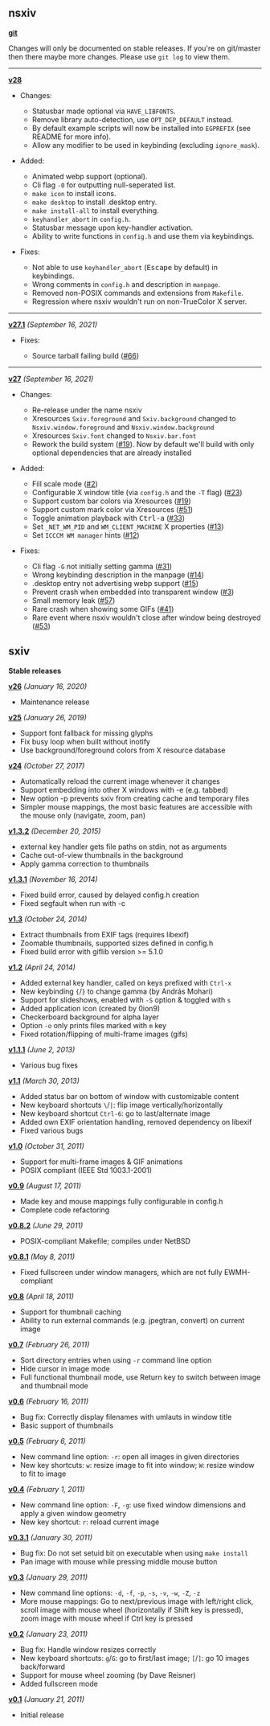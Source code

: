 nsxiv
-----

**[git](https://github.com/nsxiv/nsxiv.git)**

Changes will only be documented on stable releases. If you're on git/master then
there maybe more changes. Please use `git log` to view them.

- - -

**[v28](https://github.com/nsxiv/nsxiv/archive/v28.tar.gz)**

* Changes:

  * Statusbar made optional via `HAVE_LIBFONTS`.
  * Remove library auto-detection, use `OPT_DEP_DEFAULT` instead.
  * By default example scripts will now be installed into `EGPREFIX` (see
    README for more info).
  * Allow any modifier to be used in keybinding (excluding `ignore_mask`).

* Added:

  * Animated webp support (optional).
  * Cli flag `-0` for outputting null-seperated list.
  * `make icon` to install icons.
  * `make desktop` to install .desktop entry.
  * `make install-all` to install everything.
  * `keyhandler_abort` in `config.h`.
  * Statusbar message upon key-handler activation.
  * Ability to write functions in `config.h` and use them via keybindings.

* Fixes:

  * Not able to use `keyhandler_abort` (<kbd>Escape</kbd> by default) in
    keybindings.
  * Wrong comments in `config.h` and description in `manpage`.
  * Removed non-POSIX commands and extensions from `Makefile`.
  * Regression where nsxiv wouldn't run on non-TrueColor X server.

- - -

**[v27.1](https://github.com/nsxiv/nsxiv/archive/v27.1.tar.gz)**
*(September 16, 2021)*

* Fixes:

  * Source tarball failing build ([#66](https://github.com/nsxiv/nsxiv/pull/66))

- - -

**[v27](https://github.com/nsxiv/nsxiv/archive/v27.tar.gz)**
*(September 16, 2021)*

* Changes:

  * Re-release under the name nsxiv
  * Xresources `Sxiv.foreground` and `Sxiv.background` changed
    to `Nsxiv.window.foreground` and `Nsxiv.window.background`
  * Xresources `Sxiv.font` changed to `Nsxiv.bar.font`
  * Rework the build system ([#19](https://github.com/nsxiv/nsxiv/pull/19)). Now by default we'll build
    with only optional dependencies that are already installed

* Added:

  * Fill scale mode ([#2](https://github.com/nsxiv/nsxiv/pull/2))
  * Configurable X window title (via `config.h` and the `-T` flag) ([#23](https://github.com/nsxiv/nsxiv/pull/23))
  * Support custom bar colors via Xresources ([#19](https://github.com/nsxiv/nsxiv/pull/19))
  * Support custom mark color via Xresources ([#51](https://github.com/nsxiv/nsxiv/pull/51))
  * Toggle animation playback with <kbd>Ctrl-a</kbd> ([#33](https://github.com/nsxiv/nsxiv/pull/33))
  * Set `_NET_WM_PID` and `WM_CLIENT_MACHINE` X properties ([#13](https://github.com/nsxiv/nsxiv/pull/13))
  * Set `ICCCM WM manager` hints ([#12](https://github.com/nsxiv/nsxiv/pull/12))

* Fixes:

  * Cli flag `-G` not initially setting gamma ([#31](https://github.com/nsxiv/nsxiv/pull/31))
  * Wrong keybinding description in the manpage ([#14](https://github.com/nsxiv/nsxiv/pull/14))
  * .desktop entry not advertising webp support ([#15](https://github.com/nsxiv/nsxiv/pull/15))
  * Prevent crash when embedded into transparent window ([#3](https://github.com/nsxiv/nsxiv/pull/3))
  * Small memory leak ([#57](https://github.com/nsxiv/nsxiv/pull/57))
  * Rare crash when showing some GIFs ([#41](https://github.com/nsxiv/nsxiv/pull/41))
  * Rare event where nsxiv wouldn't close after window being destroyed ([#53](https://github.com/nsxiv/nsxiv/pull/53))


sxiv
----

**Stable releases**

**[v26](https://github.com/nsxiv/nsxiv/archive/v26.tar.gz)**
*(January 16, 2020)*

  * Maintenance release

**[v25](https://github.com/nsxiv/nsxiv/archive/v25.tar.gz)**
*(January 26, 2019)*

  * Support font fallback for missing glyphs
  * Fix busy loop when built without inotify
  * Use background/foreground colors from X resource database

**[v24](https://github.com/nsxiv/nsxiv/archive/v24.tar.gz)**
*(October 27, 2017)*

  * Automatically reload the current image whenever it changes
  * Support embedding into other X windows with -e (e.g. tabbed)
  * New option -p prevents sxiv from creating cache and temporary files
  * Simpler mouse mappings, the most basic features are accessible with the
    mouse only (navigate, zoom, pan)

**[v1.3.2](https://github.com/nsxiv/nsxiv/archive/v1.3.2.tar.gz)**
*(December 20, 2015)*

  * external key handler gets file paths on stdin, not as arguments
  * Cache out-of-view thumbnails in the background
  * Apply gamma correction to thumbnails

**[v1.3.1](https://github.com/nsxiv/nsxiv/archive/v1.3.1.tar.gz)**
*(November 16, 2014)*

  * Fixed build error, caused by delayed config.h creation
  * Fixed segfault when run with -c

**[v1.3](https://github.com/nsxiv/nsxiv/archive/v1.3.tar.gz)**
*(October 24, 2014)*

  * Extract thumbnails from EXIF tags (requires libexif)
  * Zoomable thumbnails, supported sizes defined in config.h
  * Fixed build error with giflib version >= 5.1.0

**[v1.2](https://github.com/nsxiv/nsxiv/archive/v1.2.tar.gz)**
*(April 24, 2014)*

  * Added external key handler, called on keys prefixed with `Ctrl-x`
  * New keybinding `{`/`}` to change gamma (by András Mohari)
  * Support for slideshows, enabled with `-S` option & toggled with `s`
  * Added application icon (created by 0ion9)
  * Checkerboard background for alpha layer
  * Option `-o` only prints files marked with `m` key
  * Fixed rotation/flipping of multi-frame images (gifs)

**[v1.1.1](https://github.com/nsxiv/nsxiv/archive/v1.1.1.tar.gz)**
*(June 2, 2013)*

  * Various bug fixes

**[v1.1](https://github.com/nsxiv/nsxiv/archive/v1.1.tar.gz)**
*(March 30, 2013)*

  * Added status bar on bottom of window with customizable content
  * New keyboard shortcuts `\`/`|`: flip image vertically/horizontally
  * New keyboard shortcut `Ctrl-6`: go to last/alternate image
  * Added own EXIF orientation handling, removed dependency on libexif
  * Fixed various bugs

**[v1.0](https://github.com/nsxiv/nsxiv/archive/v1.0.tar.gz)**
*(October 31, 2011)*

  * Support for multi-frame images & GIF animations
  * POSIX compliant (IEEE Std 1003.1-2001)

**[v0.9](https://github.com/nsxiv/nsxiv/archive/v0.9.tar.gz)**
*(August 17, 2011)*

  * Made key and mouse mappings fully configurable in config.h
  * Complete code refactoring

**[v0.8.2](https://github.com/nsxiv/nsxiv/archive/v0.8.2.tar.gz)**
*(June 29, 2011)*

  * POSIX-compliant Makefile; compiles under NetBSD

**[v0.8.1](https://github.com/nsxiv/nsxiv/archive/v0.8.1.tar.gz)**
*(May 8, 2011)*

  * Fixed fullscreen under window managers, which are not fully EWMH-compliant

**[v0.8](https://github.com/nsxiv/nsxiv/archive/v0.8.tar.gz)**
*(April 18, 2011)*

  * Support for thumbnail caching
  * Ability to run external commands (e.g. jpegtran, convert) on current image

**[v0.7](https://github.com/nsxiv/nsxiv/archive/v0.7.tar.gz)**
*(February 26, 2011)*

  * Sort directory entries when using `-r` command line option
  * Hide cursor in image mode
  * Full functional thumbnail mode, use Return key to switch between image and
    thumbnail mode

**[v0.6](https://github.com/nsxiv/nsxiv/archive/v0.6.tar.gz)**
*(February 16, 2011)*

  * Bug fix: Correctly display filenames with umlauts in window title
  * Basic support of thumbnails

**[v0.5](https://github.com/nsxiv/nsxiv/archive/v0.5.tar.gz)**
*(February 6, 2011)*

  * New command line option: `-r`: open all images in given directories
  * New key shortcuts: `w`: resize image to fit into window; `W`: resize window
    to fit to image

**[v0.4](https://github.com/nsxiv/nsxiv/archive/v0.4.tar.gz)**
*(February 1, 2011)*

  * New command line option: `-F`, `-g`: use fixed window dimensions and apply
    a given window geometry
  * New key shortcut: `r`: reload current image

**[v0.3.1](https://github.com/nsxiv/nsxiv/archive/v0.3.1.tar.gz)**
*(January 30, 2011)*

  * Bug fix: Do not set setuid bit on executable when using `make install`
  * Pan image with mouse while pressing middle mouse button

**[v0.3](https://github.com/nsxiv/nsxiv/archive/v0.3.tar.gz)**
*(January 29, 2011)*

  * New command line options: `-d`, `-f`, `-p`, `-s`, `-v`, `-w`, `-Z`, `-z`
  * More mouse mappings: Go to next/previous image with left/right click,
    scroll image with mouse wheel (horizontally if Shift key is pressed),
    zoom image with mouse wheel if Ctrl key is pressed

**[v0.2](https://github.com/nsxiv/nsxiv/archive/v0.2.tar.gz)**
*(January 23, 2011)*

  * Bug fix: Handle window resizes correctly
  * New keyboard shortcuts: `g`/`G`: go to first/last image; `[`/`]`: go 10
    images back/forward
  * Support for mouse wheel zooming (by Dave Reisner)
  * Added fullscreen mode

**[v0.1](https://github.com/nsxiv/nsxiv/archive/v0.1.tar.gz)**
*(January 21, 2011)*

  * Initial release
